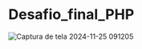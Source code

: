 # Desafio_final_PHP

![Captura de tela 2024-11-25 091205](https://github.com/user-attachments/assets/330ca34c-03b1-428c-9416-f4b44f979a7d)



 

